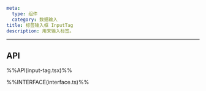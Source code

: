 ```yaml
meta:
  type: 组件
  category: 数据输入
title: 标签输入框 InputTag
description: 用来输入标签。
```
---

<!--@include: ./__demo__/basic.md-->

<!--@include: ./__demo__/status.md-->

<!--@include: ./__demo__/max.md-->

<!--@include: ./__demo__/size.md-->

## API

%%API(input-tag.tsx)%%

%%INTERFACE(interface.ts)%%
